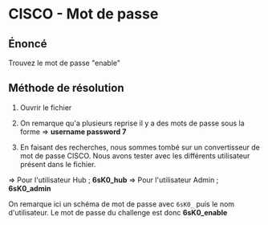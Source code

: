 # CISCO - Mot de passe

## Énoncé

Trouvez le mot de passe "enable"

## Méthode de résolution

1. Ouvrir le fichier

2. On remarque qu'a plusieurs reprise il y a des mots de passe sous la forme => **username <Name> password 7 <Password>**

3. En faisant des recherches, nous sommes tombé sur un convertisseur de mot de passe CISCO. Nous avons tester avec les différents utilisateur présent dans le fichier.

=> Pour l'utilisateur Hub ; **6sK0_hub**
=> Pour l'utilisateur Admin ; **6sK0_admin**

On remarque ici un schéma de mot de passe avec `6sK0_` puis le nom d'utilisateur. Le mot de passe du challenge est donc **6sK0_enable**